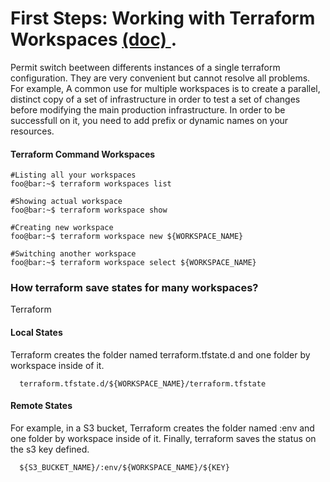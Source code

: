 # First Steps: Working with Terraform Workspaces <a href="https://www.terraform.io/docs/state/workspaces.html">(doc) </a>.

Permit switch beetween differents instances of a single terraform configuration. They are very convenient but cannot resolve all problems.
For example, A common use for multiple workspaces is to create a parallel, distinct copy of a set of infrastructure in order to test a set of changes before modifying the main production infrastructure. In order to be successfull on it, you need to add prefix or dynamic names on your resources.

#### Terraform Command Workspaces
```console
#Listing all your workspaces
foo@bar:~$ terraform workspaces list

#Showing actual workspace
foo@bar:~$ terraform workspace show

#Creating new workspace
foo@bar:~$ terraform workspace new ${WORKSPACE_NAME}

#Switching another workspace
foo@bar:~$ terraform workspace select ${WORKSPACE_NAME}
```

### How terraform save states for many workspaces?
Terraform 
#### Local States
Terraform creates the folder named terraform.tfstate.d and one folder by workspace inside of it.
```console
  terraform.tfstate.d/${WORKSPACE_NAME}/terraform.tfstate
```

#### Remote States
For example, in a S3 bucket, Terraform creates the folder named :env and one folder by workspace inside of it. Finally, terraform saves the status on the s3 key defined.
```console
  ${S3_BUCKET_NAME}/:env/${WORKSPACE_NAME}/${KEY}
```
